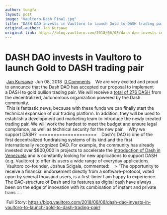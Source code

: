 ```yaml
---
author: tungfa
layout: post
image: "Vaultoro-Dash_Final.jpg"
title: "DASH DAO invests in Vaultoro to launch Gold to DASH trading pair"
original-author: Jan Kursawe
original-link: https://blog.vaultoro.com/2018/06/08/dash-dao-invests-in-vaultoro-to-launch-gold-to-dash-trading-pair/
---
```




DASH DAO invests in Vaultoro to launch Gold to DASH trading pair
================================================================

 [Jan Kursawe](https://blog.vaultoro.com/author/jan-kursawe/)  Jun 08, 2018  [0 Comments](https://blog.vaultoro.com/2018/06/08/dash-dao-invests-in-vaultoro-to-launch-gold-to-dash-trading-pair/#disqus_thread)
 
 We are very excited and proud to announce that the Dash DAO has accepted our proposal to implement a DASH to gold bullion trading pair. We will receive a [total of 276 DASH](https://www.dashcentral.org/p/Vaultoro_to_implement_DASH) from the decentralized, autonomous organization powered by the Dash community.\
 This is fantastic news, because with these funds we can finally start the technical expansion of our trading platform. In addition, they will be used to establish a development and marketing team to introduce the newly created trading pair. We will work the hardest to meet the budget and ensure legal compliance, as well as technical security for the new pair.
 
 Why we support DASH?
 ====================
 
 Dash's DAO is one of the first decentralized fundraising systems of its kind and the first internationally recognized DAO. For example, the community has already invested over $800,000 in projects to accelerate the [introduction of Dash in Venezuela](http://dashvenezuela.org/) and is constantly looking for new applications to support DASH (e.g. Vaultoro) to offer its users a wide range of everyday applications.
 
 Vaultoro co-founder, Joshua Scigala, commented:
 
 > "The opportunity to receive a financial endorsement directly from a software-protocol, voted upon by several thousand users, is a first-timer I am happy to experience. The DAO-structure of Dash and its features as digital cash have always been on the edge of innovation with its combination of instant and private trans ....
 

 Full Story: https://blog.vaultoro.com/2018/06/08/dash-dao-invests-in-vaultoro-to-launch-gold-to-dash-trading-pair/
